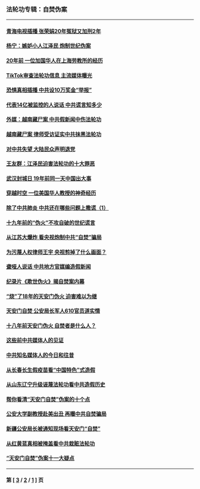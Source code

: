 ### 法轮功专辑：自焚伪案
---
#### [青海电视插播 张荣娟20年冤狱又加刑2年](../../pages/nf5562/n12738166.md?05120430) 
#### [杨宁：嫉妒小人江泽民 炮制世纪伪案](../../pages/nf5562/n12724108.md?05120430) 
#### [20年前 一位加国华人在上海劳教所的经历](../../pages/nf5562/n12707932.md?05120430) 
#### [TikTok审查法轮功信息 主流媒体曝光](../../pages/nf5562/n12362336.md?05120430) 
#### [恐惧真相插播 中共设10万奖金“举报”](../../pages/nf5562/n12306396.md?05120430) 
#### [代表14亿被监控的人说话 中共谎言知多少](../../pages/nf5562/n12297484.md?05120430) 
#### [外媒：越南藏尸案 中共假新闻中伤法轮功](../../pages/nf5562/n12264411.md?05120430) 
#### [越南藏尸案 律师受访证实中共抹黑法轮功](../../pages/nf5562/n12261878.md?05120430) 
#### [对中共失望 大陆民众声明退党](../../pages/nf5562/n12187315.md?05120430) 
#### [王友群：江泽民迫害法轮功的十大罪恶](../../pages/nf5562/n12169074.md?05120430) 
#### [武汉封城日 19年前同一天中国出大事](../../pages/nf5562/n12150901.md?05120430) 
#### [穿越时空  一位美国华人教授的神奇经历](../../pages/nf5562/n12097460.md?05120430) 
#### [除了中共肺炎 中共还在哪些问题上撒谎（1）](../../pages/nf5562/n11955770.md?05120430) 
#### [十九年前的“伪火”不攻自破的世纪谎言](../../pages/nf5562/n11813238.md?05120430) 
#### [从江苏大爆炸 看央视炮制中共“自焚”骗局](../../pages/nf5562/n11140275.md?05120430) 
#### [为污蔑人权律师王宇 央视剪掉了什么画面？](../../pages/nf5562/n11130142.md?05120430) 
#### [聋哑人说话 中共地方官媒编造假新闻](../../pages/nf5562/n11006067.md?05120430) 
#### [纪录片《欺世伪火》揭自焚案内幕](../../pages/nf5562/n11002664.md?05120430) 
#### [“烧”了18年的天安门伪火 迫害难以为继](../../pages/nf5562/n10996660.md?05120430) 
#### [天安门自焚 公安局长军人610官员道实情](../../pages/nf5562/n10997098.md?05120430) 
#### [十八年前天安门伪火 自焚者是什么人？](../../pages/nf5562/n10996556.md?05120430) 
#### [这些前中共媒体人的见证](../../pages/nf5562/n10845276.md?05120430) 
#### [中共知名媒体人的今日和往昔](../../pages/nf5562/n10843569.md?05120430) 
#### [从长春长生假疫苗看“中国特色”式造假](../../pages/nf5562/n10684053.md?05120430) 
#### [从山东辽宁升级诬蔑法轮功看中共造假历史](../../pages/nf5562/n10668272.md?05120430) 
#### [帮你看清“天安门自焚”伪案的十个点](../../pages/nf5562/n10554707.md?05120430) 
#### [公安大学副教授赴美出丑 再曝中共自焚骗局](../../pages/nf5562/n10558434.md?05120430) 
#### [新疆公安局长被通知现场看天安门“自焚”](../../pages/nf5562/n10449978.md?05120430) 
#### [从红黄蓝真相被掩盖看中共栽赃法轮功](../../pages/nf5562/n9908186.md?05120430) 
#### [“天安门自焚”伪案十一大疑点](../../pages/nf5562/n9341848.md?05120430) 

---
#### 第 [ [3](./3.md?05120430) / [2](./2.md?05120430) / [1](./1.md?05120430) ] 页
